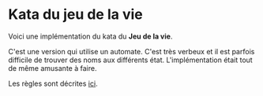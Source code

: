# Kata du jeu de la vie #

Voici une implémentation du kata du **Jeu de la vie**.

C'est une version qui utilise un automate. C'est très verbeux et il est parfois difficile de trouver des noms aux différents état. L'implémentation était tout de même amusante à faire.

Les règles sont décrites [ici](http://fr.wikipedia.org/wiki/Jeu_de_la_vie).


